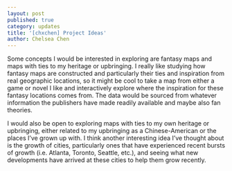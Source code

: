```yaml
---
layout: post
published: true
category: updates
title: '[chxchen] Project Ideas'
author: Chelsea Chen
---
```

Some concepts I would be interested in exploring are fantasy maps and maps with ties to my heritage or upbringing. I really like studying how fantasy maps are constructed and particularly their ties and inspiration from real geographic locations, so it might be cool to take a map from either a game or novel I like and interactively explore where the inspiration for these fantasy locations comes from. The data would be sourced from whatever information the publishers have made readily available and maybe also fan theories.

I would also be open to exploring maps with ties to my own heritage or upbringing, either related to my upbringing as a Chinese-American or the places I’ve grown up with. I think another interesting idea I’ve thought about is the growth of cities, particularly ones that have experienced recent bursts of growth (i.e. Atlanta, Toronto, Seattle, etc.), and seeing what new developments have arrived at these cities to help them grow recently.